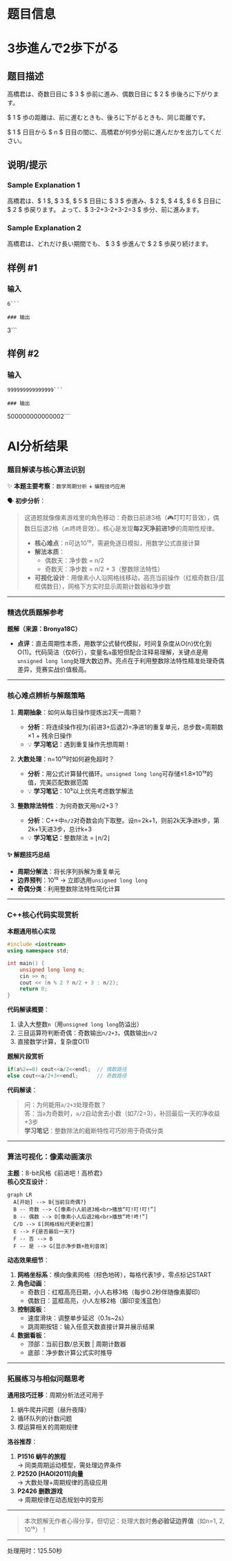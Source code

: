 # 题目信息

# 3歩進んで2歩下がる

## 题目描述

[problemUrl]: https://atcoder.jp/contests/code-formula-2014-final/tasks/code_formula_2014_final_b

高橋君は、奇数日目に $ 3 $ 歩前に進み、偶数日目に $ 2 $ 歩後ろに下がります。

$ 1 $ 歩の距離は、前に進むときも、後ろに下がるときも、同じ距離です。

$ 1 $ 日目から $ n $ 日目の間に、高橋君が何歩分前に進んだかを出力してください。

## 说明/提示

### Sample Explanation 1

高橋君は、$ 1 $, $ 3 $, $ 5 $ 日目に $ 3 $ 歩進み、$ 2 $, $ 4 $, $ 6 $ 日目に $ 2 $ 歩戻ります。 よって、$ 3-2+3-2+3-2=3 $ 歩分、前に進みます。

### Sample Explanation 2

高橋君は、どれだけ長い期間でも、 $ 3 $ 歩進んで $ 2 $ 歩戻り続けます。

## 样例 #1

### 输入

```
6```

### 输出

```
3```

## 样例 #2

### 输入

```
999999999999999```

### 输出

```
500000000000002```

# AI分析结果

### 题目解读与核心算法识别  
✨ **本题主要考察**：`数学周期分析` + `编程技巧应用`  

🗣️ **初步分析**：  
> 这道题就像像素游戏里的角色移动：奇数日前进3格（🎮叮叮叮音效），偶数日后退2格（🔙咚咚音效）。核心是发现**每2天净前进1步**的周期性规律。  
> - **核心难点**：n可达10¹⁵，需避免逐日模拟，用数学公式直接计算  
> - **解法本质**：  
>   - 偶数天：净步数 = n/2  
>   - 奇数天：净步数 = n/2 + 3（整数除法特性）  
> - **可视化设计**：用像素小人沿网格线移动，高亮当前操作（红框奇数日/蓝框偶数日），网格下方实时显示周期计数器和净步数  

---

### 精选优质题解参考  
**题解（来源：Bronya18C）**  
* **点评**：直击周期性本质，用数学公式替代模拟，时间复杂度从O(n)优化到O(1)。代码简洁（仅6行），变量名`a`虽短但配合注释易理解，关键点是用`unsigned long long`处理大数边界。亮点在于利用整数除法特性精准处理奇偶差异，竞赛实战价值极高。  

---

### 核心难点辨析与解题策略  
1. **周期抽象**：如何从每日操作提炼出2天一周期？  
   * **分析**：将连续操作视为(前进3+后退2)=净进1的重复单元，总步数=周期数×1 + 残余日操作  
   * 💡 **学习笔记**：遇到重复操作先想周期！  

2. **大数处理**：n=10¹⁵时如何避免超时？  
   * **分析**：用公式计算替代循环。`unsigned long long`可存储≤1.8×10¹⁹的值，完美匹配数据范围  
   * 💡 **学习笔记**：10⁹以上优先考虑数学解法  

3. **整数除法特性**：为何奇数天用n/2+3？  
   * **分析**：C++中`n/2`对奇数会向下取整。设n=2k+1，则前2k天净进k步，第2k+1天进3步，总计k+3  
   * 💡 **学习笔记**：整数除法 = ⌊n/2⌋  

#### ✨ 解题技巧总结  
- **周期分解法**：将长序列拆解为重复单元  
- **边界预判**：10¹⁵ → 立即选用`unsigned long long`  
- **奇偶分类**：利用整数除法特性简化计算  

---

### C++核心代码实现赏析  
**本题通用核心实现**  
```cpp
#include <iostream>
using namespace std;

int main() {
    unsigned long long n;
    cin >> n;
    cout << (n % 2 ? n/2 + 3 : n/2);
    return 0;
}
```
**代码解读概要**：  
1. 读入大整数`n`（用`unsigned long long`防溢出）  
2. 三目运算符判断奇偶：奇数输出`n/2+3`，偶数输出`n/2`  
3. 直接数学计算，复杂度O(1)  

**题解片段赏析**  
```cpp
if(a%2==0) cout<<a/2<<endl;  // 偶数路径
else cout<<a/2+3<<endl;      // 奇数路径
```
**代码解读**：  
> 问：为何能用`a/2+3`处理奇数？  
> 答：当`a`为奇数时，`a/2`自动舍去小数（如7/2=3），补回最后一天的净收益+3步  
> **学习笔记**：整数除法的截断特性可巧妙用于奇偶分类  

---

### 算法可视化：像素动画演示  
**主题**：8-bit风格《前进吧！高桥君》  
**核心交互设计**：  
```mermaid
graph LR
  A[开始] --> B{当前日奇偶?}
  B -- 奇数 --> C[像素小人前进3格<br>播放“叮!叮!叮!”]
  B -- 偶数 --> D[像素小人后退2格<br>播放“咚!咚!”]
  C/D --> E[网格线标尺更新位置]
  E --> F{是否最后一天?}
  F -- 否 --> B
  F -- 是 --> G[显示净步数+胜利音效]
```

**动态效果细节**：  
1. **网格坐标系**：横向像素网格（棕色地砖），每格代表1步，零点标记START  
2. **角色动画**：  
   - 奇数日：红框高亮日期，小人右移3格（每步0.2秒伴随像素脚印）  
   - 偶数日：蓝框高亮，小人左移2格（脚印变浅蓝色）  
3. **控制面板**：  
   - 速度滑块：调整单步延迟（0.1s~2s）  
   - 跳周期按钮：输入任意天数直接计算并展示结果  
4. **数据看板**：  
   - 顶部：当前日数/总天数 | 周期计数器  
   - 底部：净步数计算公式实时推导  

---

### 拓展练习与相似问题思考  
**通用技巧迁移**：周期分析法还可用于  
1. 蜗牛爬井问题（昼升夜降）  
2. 循环队列的计数问题  
3. 模运算相关的周期规律  

**洛谷推荐**：  
1. **P1516 蜗牛的旅程**  
   → 同类周期运动模型，需处理边界条件  
2. **P2520 [HAOI2011]向量**  
   → 大数处理+周期规律的高级应用  
3. **P2426 删数游戏**  
   → 周期规律在动态规划中的变形  

---

> 本次题解无作者心得分享，但切记：处理大数时**务必验证边界值**（如n=1, 2, 10¹⁵）！

---
处理用时：125.50秒
